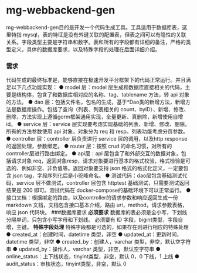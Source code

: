 # mg-webbackend-gen
mg-webbackend-gen目的是开发一个代码生成工具。工具适用于数据库表，这里特指 mysql，表的特征是没有外键关联的配置表，但表之间可以有隐性的关联关系。字段类型主要是字符串和数字。表和所有的字段都有详细的备注，严格的类型定义，具体的数据库要求，以及特殊字段的处理在后面详细介绍。
### 需求
代码生成的最终标准是，能够直接在极速开发平台框架下的代码正常运行。并且满足以下几点功能实现：
● model 层：model 层生成和数据库直接相关的代码，主要是结构体，包含了和数据库相对应的名称、tag、tablename 方法，转 api 对象的方法。
● dao 层：包括文件名，包名的生成，基于*Dao类的新增方法，新增方法是数据库操作。包括了查询（列表、列表相关的 count、byID）、新增、修改、删除，方法实现上遵循gorm框架通用实现，全量更新、真删除，新增使用自增 id。
● service 层：service 层实现要考虑实现基础的列表、新增、修改、删除。所有的方法参数使用 api 对象，对象分为 req 和 resp。列表功能考虑分页参数。
● controller 层：controller 层负责进行 service 层的调用，以及http response 的返回处理，参数绑定。
● router 层：按照 crud 的命名习惯，对所有的controller层进行路由绑定。
● api层：api 层包含了和外部交互的数据对象，包括请求对象 req，返回对象resp，请求对象要进行基本的格式校验，格式检验是可选的、例如非空、非负值等。返回对象要支持 json 格式的格式化定义，一定要包含 json tag，字段序列化后是小驼峰命名。
● 测试代码：dao层包含基础测试代码，service 层不做测试，controller 层包含 httptest 基础测试，只需要测试返回结果是 200 即可。测试代码在 docker-compose的基础环境下可以正常运行。
● 接口文档：根据绑定的路由，以及controller的请求参数和响应返回生成一份 markdown 文档，文档包含接口基本介绍，路由 uri，method，请求参数表格，响应 json 代码块。
###数据库要求
**必须要求**
数据库的表必须是全小写，下划线分隔单词，只包含小写字母和下划线。
必须要有 ID 字段，bigint类型，字段自增，主键。
**特殊字段处理**
特殊字段都是可选的，如果存在则进行相应的特殊处理
● created_at：创建时间，datetime 类型，非空
● updated_at：更新时间，datetime 类型，非空
● created_by：创建人，varchar 类型，非空，默认空字符串
● updated_by：操作人，varchar 类型，非空，默认空字符串
● online_status：上下线状态，tinyint类型，非空，默认 0，0 下线，1 上线
● audit_status：审核状态，tinyint类型，非空，默认 0
